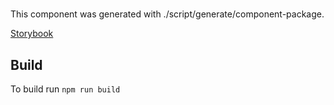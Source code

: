 # <LinkTable />

This component was generated with ./script/generate/component-package.

[Storybook]()

## Build

To build run `npm run build`
